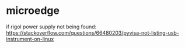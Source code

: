 # microedge

if rigol power supply not being found:
https://stackoverflow.com/questions/66480203/pyvisa-not-listing-usb-instrument-on-linux